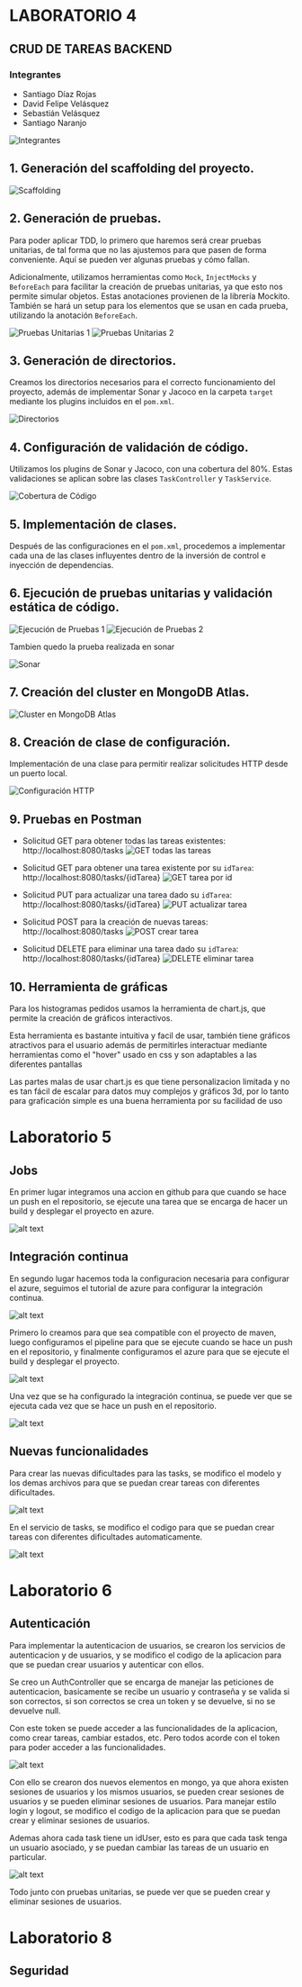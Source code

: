 # LABORATORIO 4

## CRUD DE TAREAS BACKEND

### Integrantes

- Santiago Díaz Rojas
- David Felipe Velásquez
- Sebastián Velásquez
- Santiago Naranjo

![Integrantes](images/img_3.png)

## 1. Generación del scaffolding del proyecto.

![Scaffolding](images/img.png)

## 2. Generación de pruebas.

Para poder aplicar TDD, lo primero que haremos será crear pruebas unitarias, de tal forma que no las ajustemos para que pasen de forma conveniente. Aquí se pueden ver algunas pruebas y cómo fallan.

Adicionalmente, utilizamos herramientas como `Mock`, `InjectMocks` y `BeforeEach` para facilitar la creación de pruebas unitarias, ya que esto nos permite simular objetos. Estas anotaciones provienen de la librería Mockito. También se hará un setup para los elementos que se usan en cada prueba, utilizando la anotación `BeforeEach`.

![Pruebas Unitarias 1](images/image-1.png)
![Pruebas Unitarias 2](images/image.png)

## 3. Generación de directorios.

Creamos los directorios necesarios para el correcto funcionamiento del proyecto, además de implementar Sonar y Jacoco en la carpeta `target` mediante los plugins incluidos en el `pom.xml`.

![Directorios](images/image-2.png)

## 4. Configuración de validación de código.

Utilizamos los plugins de Sonar y Jacoco, con una cobertura del 80%. Estas validaciones se aplican sobre las clases `TaskController` y `TaskService`.

![Cobertura de Código](images/image-3.png)

## 5. Implementación de clases.

Después de las configuraciones en el `pom.xml`, procedemos a implementar cada una de las clases influyentes dentro de la inversión de control e inyección de dependencias.

## 6. Ejecución de pruebas unitarias y validación estática de código.

![Ejecución de Pruebas 1](images/img_1.png)
![Ejecución de Pruebas 2](images/img_2.png)

Tambien quedo la prueba realizada en sonar

![Sonar](image.png)

## 7. Creación del cluster en MongoDB Atlas.

![Cluster en MongoDB Atlas](images/img_4.png)

## 8. Creación de clase de configuración.

Implementación de una clase para permitir realizar solicitudes HTTP desde un puerto local.

![Configuración HTTP](images/img_5.png)

## 9. Pruebas en Postman

- Solicitud GET para obtener todas las tareas existentes:
  http://localhost:8080/tasks
  ![GET todas las tareas](images/img_6.png)

- Solicitud GET para obtener una tarea existente por su `idTarea`:
  http://localhost:8080/tasks/{idTarea}
  ![GET tarea por id](images/img_7.png)

- Solicitud PUT para actualizar una tarea dado su `idTarea`:
  http://localhost:8080/tasks/{idTarea}
  ![PUT actualizar tarea](images/img_8.png)

- Solicitud POST para la creación de nuevas tareas:
  http://localhost:8080/tasks
  ![POST crear tarea](images/img_9.png)

- Solicitud DELETE para eliminar una tarea dado su `idTarea`:
  http://localhost:8080/tasks/{idTarea}
  ![DELETE eliminar tarea](images/img_10.png)

## 10. Herramienta de gráficas

Para los histogramas pedidos usamos la herramienta de chart.js, que permite la creación de gráficos interactivos.

Esta herramienta es bastante intuitiva y facil de usar, también tiene gráficos atractivos para el usuario además de permitirles interactuar mediante herramientas como el "hover" usado en css y son adaptables a las diferentes pantallas

Las partes malas de usar chart.js es que tiene personalizacion limitada y no es tan fácil de escalar para datos muy complejos y gráficos 3d, por lo tanto para graficación simple es una buena herramienta por su facilidad de uso

# Laboratorio 5

## Jobs

En primer lugar integramos una accion en github para que cuando se hace un push en el repositorio, se ejecute una tarea que se encarga de hacer un build y desplegar el proyecto en azure.

![alt text](images/image-12.png)

## Integración continua

En segundo lugar hacemos toda la configuracion necesaria para configurar el azure, seguimos el tutorial de azure para configurar la integración continua.

![alt text](images/image-13.png)

Primero lo creamos para que sea compatible con el proyecto de maven, luego configuramos el pipeline para que se ejecute cuando se hace un push en el repositorio, y finalmente configuramos el azure para que se ejecute el build y desplegar el proyecto.

![alt text](images/image-14.png)

Una vez que se ha configurado la integración continua, se puede ver que se ejecuta cada vez que se hace un push en el repositorio.

![alt text](images/image-15.png)

## Nuevas funcionalidades

Para crear las nuevas dificultades para las tasks, se modifico el modelo y los demas archivos para que se puedan crear tareas con diferentes dificultades.

![alt text](images/image-16.png)

En el servicio de tasks, se modifico el codigo para que se puedan crear tareas con diferentes dificultades automaticamente.

![alt text](images/image-17.png)

# Laboratorio 6

## Autenticación

Para implementar la autenticacion de usuarios, se crearon los servicios de autenticacion y de usuarios, y se modifico el codigo de la aplicacion para que se puedan crear usuarios y autenticar con ellos.

Se creo un AuthController que se encarga de manejar las peticiones de autenticacion, basicamente se recibe un usuario y contraseña y se valida si son correctos, si son correctos se crea un token y se devuelve, si no se devuelve null.

Con este token se puede acceder a las funcionalidades de la aplicacion, como crear tareas, cambiar estados, etc. Pero todos acorde con el token para poder acceder a las funcionalidades.

![alt text](images/image-18.png)

Con ello se crearon dos nuevos elementos en mongo, ya que ahora existen sesiones de usuarios y los mismos usuarios, se pueden crear sesiones de usuarios y se pueden eliminar sesiones de usuarios. Para manejar estilo login y logout, se modifico el codigo de la aplicacion para que se puedan crear y eliminar sesiones de usuarios.

Ademas ahora cada task tiene un idUser, esto es para que cada task tenga un usuario asociado, y se puedan cambiar las tareas de un usuario en particular.

![alt text](images/image-19.png)

Todo junto con pruebas unitarias, se puede ver que se pueden crear y eliminar sesiones de usuarios.

# Laboratorio 8

## Seguridad
